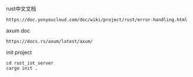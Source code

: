 rust中文文档
```
https://doc.yonyoucloud.com/doc/wiki/project/rust/error-handling.html
```

axum doc 
```
https://docs.rs/axum/latest/axum/
```

init project 
```
cd rust_iot_server 
cargo init .
```